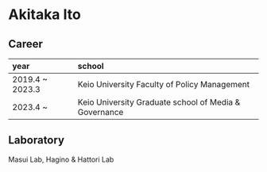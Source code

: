 # Akitaka Ito
## Career
| year | school |
| :--- | :--- |
| 2019.4 ~ 2023.3 | Keio University Faculty of Policy Management   |
| 2023.4 ~ |  Keio University Graduate school of Media & Governance | 

## Laboratory
Masui Lab, Hagino & Hattori Lab
<!--
**Aki-Ito/Aki-Ito** is a ✨ _special_ ✨ repository because its `README.md` (this file) appears on your GitHub profile.

Here are some ideas to get you started:

- 🔭 I’m currently working on ...
- 🌱 I’m currently learning ...
- 👯 I’m looking to collaborate on ...
- 🤔 I’m looking for help with ...
- 💬 Ask me about ...
- 📫 How to reach me: ...
- 😄 Pronouns: ...
- ⚡ Fun fact: ...
-->
